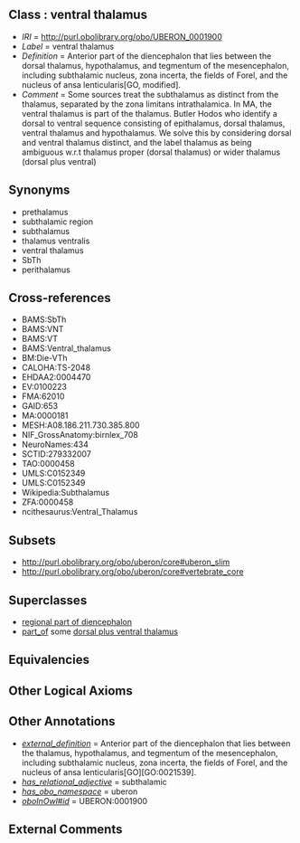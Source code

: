 
## Class : ventral thalamus

 * *IRI* = http://purl.obolibrary.org/obo/UBERON_0001900
 * *Label* = ventral thalamus
 * *Definition* = Anterior part of the diencephalon that lies between the dorsal thalamus, hypothalamus, and tegmentum of the mesencephalon, including subthalamic nucleus, zona incerta, the fields of Forel, and the nucleus of ansa lenticularis[GO, modified].
 * *Comment* = Some sources treat the subthalamus as distinct from the thalamus, separated by the zona limitans intrathalamica. In MA, the ventral thalamus is part of the thalamus. Butler Hodos who identify a dorsal to ventral sequence consisting of epithalamus, dorsal thalamus, ventral thalamus and hypothalamus. We solve this by considering dorsal and ventral thalamus distinct, and the label thalamus as being ambiguous w.r.t thalamus proper (dorsal thalamus) or wider thalamus (dorsal plus ventral)

## Synonyms

 * prethalamus
 * subthalamic region
 * subthalamus
 * thalamus ventralis
 * ventral thalamus
 * SbTh
 * perithalamus

## Cross-references

 * BAMS:SbTh
 * BAMS:VNT
 * BAMS:VT
 * BAMS:Ventral_thalamus
 * BM:Die-VTh
 * CALOHA:TS-2048
 * EHDAA2:0004470
 * EV:0100223
 * FMA:62010
 * GAID:653
 * MA:0000181
 * MESH:A08.186.211.730.385.800
 * NIF_GrossAnatomy:birnlex_708
 * NeuroNames:434
 * SCTID:279332007
 * TAO:0000458
 * UMLS:C0152349
 * UMLS:C0152349
 * Wikipedia:Subthalamus
 * ZFA:0000458
 * ncithesaurus:Ventral_Thalamus

## Subsets

 * http://purl.obolibrary.org/obo/uberon/core#uberon_slim
 * http://purl.obolibrary.org/obo/uberon/core#vertebrate_core

## Superclasses

 * [regional part of diencephalon](../../UBERON/84/UBERON_0002784.md)
 * [part_of](../../BFO/50/BFO_0000050.md) some [dorsal plus ventral thalamus](../../UBERON/97/UBERON_0001897.md)

## Equivalencies


## Other Logical Axioms


## Other Annotations

 * *[external_definition](../../UBPROP/01/UBPROP_0000001.md)* = Anterior part of the diencephalon that lies between the thalamus, hypothalamus, and tegmentum of the mesencephalon, including subthalamic nucleus, zona incerta, the fields of Forel, and the nucleus of ansa lenticularis[GO][GO:0021539].
 * *[has_relational_adjective](../../UBPROP/07/UBPROP_0000007.md)* = subthalamic
 * *[has_obo_namespace](../../ce/oboInOwl#hasOBONamespace.md)* = uberon
 * *[oboInOwl#id](../../id/oboInOwl#id.md)* = UBERON:0001900

## External Comments

